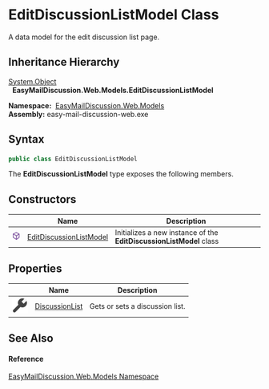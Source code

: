 EditDiscussionListModel Class
=============================
A data model for the edit discussion list page.


Inheritance Hierarchy
---------------------
[System.Object][1]  
  **EasyMailDiscussion.Web.Models.EditDiscussionListModel**  

  **Namespace:**  [EasyMailDiscussion.Web.Models][2]  
  **Assembly:** easy-mail-discussion-web.exe

Syntax
------

```csharp
public class EditDiscussionListModel
```

The **EditDiscussionListModel** type exposes the following members.


Constructors
------------

|                  | Name                         | Description                                                         |
| ---------------- | ---------------------------- | ------------------------------------------------------------------- |
| ![Public method] | [EditDiscussionListModel][3] | Initializes a new instance of the **EditDiscussionListModel** class |


Properties
----------

|                    | Name                | Description                     |
| ------------------ | ------------------- | ------------------------------- |
| ![Public property] | [DiscussionList][4] | Gets or sets a discussion list. |


See Also
--------

#### Reference
[EasyMailDiscussion.Web.Models Namespace][2]  

[1]: https://docs.microsoft.com/dotnet/api/system.object
[2]: ../README.md
[3]: _ctor.md
[4]: DiscussionList.md
[Public method]: ../../icons/pubmethod.svg "Public method"
[Public property]: ../../icons/pubproperty.svg "Public property"